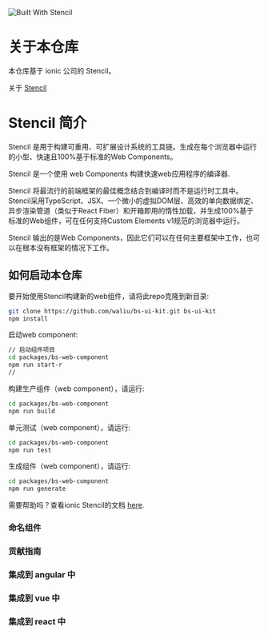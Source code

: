 ![Built With Stencil](https://img.shields.io/badge/-Built%20With%20Stencil-16161d.svg?logo=data%3Aimage%2Fsvg%2Bxml%3Bbase64%2CPD94bWwgdmVyc2lvbj0iMS4wIiBlbmNvZGluZz0idXRmLTgiPz4KPCEtLSBHZW5lcmF0b3I6IEFkb2JlIElsbHVzdHJhdG9yIDE5LjIuMSwgU1ZHIEV4cG9ydCBQbHVnLUluIC4gU1ZHIFZlcnNpb246IDYuMDAgQnVpbGQgMCkgIC0tPgo8c3ZnIHZlcnNpb249IjEuMSIgaWQ9IkxheWVyXzEiIHhtbG5zPSJodHRwOi8vd3d3LnczLm9yZy8yMDAwL3N2ZyIgeG1sbnM6eGxpbms9Imh0dHA6Ly93d3cudzMub3JnLzE5OTkveGxpbmsiIHg9IjBweCIgeT0iMHB4IgoJIHZpZXdCb3g9IjAgMCA1MTIgNTEyIiBzdHlsZT0iZW5hYmxlLWJhY2tncm91bmQ6bmV3IDAgMCA1MTIgNTEyOyIgeG1sOnNwYWNlPSJwcmVzZXJ2ZSI%2BCjxzdHlsZSB0eXBlPSJ0ZXh0L2NzcyI%2BCgkuc3Qwe2ZpbGw6I0ZGRkZGRjt9Cjwvc3R5bGU%2BCjxwYXRoIGNsYXNzPSJzdDAiIGQ9Ik00MjQuNywzNzMuOWMwLDM3LjYtNTUuMSw2OC42LTkyLjcsNjguNkgxODAuNGMtMzcuOSwwLTkyLjctMzAuNy05Mi43LTY4LjZ2LTMuNmgzMzYuOVYzNzMuOXoiLz4KPHBhdGggY2xhc3M9InN0MCIgZD0iTTQyNC43LDI5Mi4xSDE4MC40Yy0zNy42LDAtOTIuNy0zMS05Mi43LTY4LjZ2LTMuNkgzMzJjMzcuNiwwLDkyLjcsMzEsOTIuNyw2OC42VjI5Mi4xeiIvPgo8cGF0aCBjbGFzcz0ic3QwIiBkPSJNNDI0LjcsMTQxLjdIODcuN3YtMy42YzAtMzcuNiw1NC44LTY4LjYsOTIuNy02OC42SDMzMmMzNy45LDAsOTIuNywzMC43LDkyLjcsNjguNlYxNDEuN3oiLz4KPC9zdmc%2BCg%3D%3D&colorA=16161d&style=flat-square)

# 关于本仓库

本仓库基于 ionic 公司的 Stencil。

关于 [Stencil](https://stenciljs.com/) 

# Stencil 简介

Stencil 是用于构建可重用、可扩展设计系统的工具链。生成在每个浏览器中运行的小型、快速且100%基于标准的Web Components。

Stencil 是一个使用 web Components 构建快速web应用程序的编译器.

Stencil 将最流行的前端框架的最佳概念结合到编译时而不是运行时工具中。Stencil采用TypeScript、JSX、一个微小的虚拟DOM层、高效的单向数据绑定、异步渲染管道（类似于React Fiber）和开箱即用的惰性加载，并生成100%基于标准的Web组件，可在任何支持Custom Elements v1规范的浏览器中运行。

Stencil 输出的是Web Components，因此它们可以在任何主要框架中工作，也可以在根本没有框架的情况下工作。

## 如何启动本仓库

要开始使用Stencil构建新的web组件，请将此repo克隆到新目录:
```bash
git clone https://github.com/waliu/bs-ui-kit.git bs-ui-kit
npm install
```

启动web component:

```bash
// 启动组件项目
cd packages/bs-web-component
npm run start-r
//

```

构建生产组件（web component），请运行:

```bash
cd packages/bs-web-component
npm run build
```

单元测试（web component），请运行:

```bash
cd packages/bs-web-component
npm run test
```

生成组件（web component），请运行:

```bash
cd packages/bs-web-component
npm run generate
```

需要帮助吗？查看ionic Stencil的文档 [here](https://stenciljs.com/docs/my-first-component).


### 命名组件

### 贡献指南

### 集成到 angular 中

### 集成到 vue 中

### 集成到 react 中
